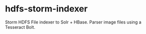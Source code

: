 # hdfs-storm-indexer

Storm HDFS File indexer to Solr + HBase. Parser image files using a Tesseract Bolt.

